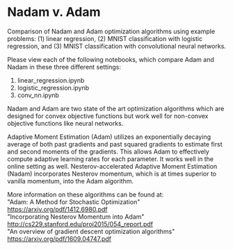 # Nadam v. Adam
Comparison of Nadam and Adam optimization algorithms using example problems: (1) linear regression, (2) MNIST classification with logistic regression, and (3) MNIST classification with convolutional neural networks.

Please view each of the following notebooks, which compare Adam and Nadam in these three different settings:
1) linear_regression.ipynb
2) logistic_regression.ipynb
3) conv_nn.ipynb

Nadam and Adam are two state of the art optimization algorithms which are designed for convex objective functions but work well for non-convex objective functions like neural networks.

Adaptive Moment Estimation (Adam) utilizes an exponentially decaying average of both past gradients and past squared gradients to estimate first and second moments of the gradients. This allows Adam to effectively compute adaptive learning rates for each parameter. It works well in the online setting as well.
Nesterov-accelerated Adaptive Moment Estimation (Nadam) incorporates Nesterov momentum, which is at times superior to vanilla momentum, into the Adam algorithm.

More information on these algorithms can be found at:
<br />
"Adam: A Method for Stochastic Optimization"
https://arxiv.org/pdf/1412.6980.pdf
<br />
"Incorporating Nesterov Momentum into Adam" 
http://cs229.stanford.edu/proj2015/054_report.pdf
<br />
"An overview of gradient descent optimization algorithms"
https://arxiv.org/pdf/1609.04747.pdf
